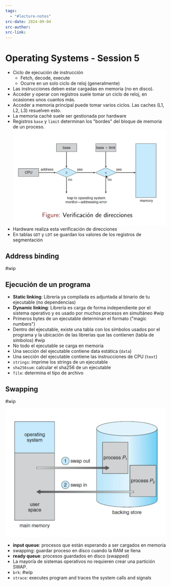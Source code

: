 ```yaml
---
tags:
  - "#lecture-notes"
src-date: 2024-09-04
src-author: 
src-link:
---
```

# Operating Systems - Session 5

- Ciclo de ejecución de instrucción
	- Fetch, decode, execute
	- Ocurre en un solo ciclo de reloj (generalmente)
- Las instrucciones deben estar cargadas en memoria (no en disco).
- Acceder y operar con registros suele tomar un ciclo de reloj, en ocasiones unos cuantos más.
- Acceder a memoria principal puede tomar varios ciclos. Las caches (L1, L2, L3) resuelven esto.
- La memoria caché suele ser gestionada por hardware
- Registros `base` y `limit` determinan los "bordes" del bloque de memoria de un proceso.
![Pasted image 20241106144616](../../utilities/attachments/Pasted%20image%2020241106144616.png)
- Hardware realiza esta verificación de direcciones
- En tablas `GDT` y `LDT` se guardan los valores de los registros de segmentación

## Address binding

#wip

## Ejecución de un programa

 - **Static linking**: Librería ya compilada es adjuntada al binario de tu ejecutable (no dependencias)
 - **Dynamic linking**: Librería es carga de forma independiente por el sistema operativo y es usado por muchos procesos en simultáneo #wip 
- Primeros bytes de un ejecutable determinan el formato ("magic numbers")
- Dentro del ejecutable, existe una tabla con los símbolos usados por el programa y la ubicación de las librerías que las contienen (tabla de símbolos) #wip
- No todo el ejecutable se carga en memoria
- Una sección del ejecutable contiene data estática (`data`)
- Una sección del ejecutable contiene las instrucciones de CPU (`text`)
- `strings`: imprime los strings de un ejecutable
- `sha256sum`: calcular el sha256 de un ejecutable
- `file`: determina el tipo de archivo

## Swapping

#wip

![Pasted image 20241106162844](../../utilities/attachments/Pasted%20image%2020241106162844.png)

- **input queue**: procesos que están esperando a ser cargados en memoria
- swapping: guardar proceso en disco cuando la RAM se llena
- **ready queue**: procesos guardados en disco (swapped)
- La mayoría de sistemas operativos no requieren crear una partición SWAP.
- `brk`: #wip
- `strace`: executes program and traces the system calls and signals